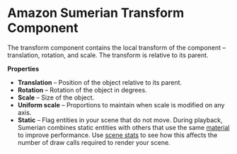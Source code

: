# Amazon Sumerian Transform Component<a name="entities-transform"></a>

The transform component contains the local transform of the component –translation, rotation, and scale\. The transform is relative to its parent\.

**Properties**
+ **Translation** – Position of the object relative to its parent\.
+ **Rotation** – Rotation of the object in degrees\.
+ **Scale** – Size of the object\.
+ **Uniform scale** – Proportions to maintain when scale is modified on any axis\.
+ **Static** – Flag entities in your scene that do not move\. During playback, Sumerian combines static entities with others that use the same [material](entities-material.md) to improve performance\. Use [scene stats](scene-scenestats.md) to see how this affects the number of draw calls required to render your scene\.